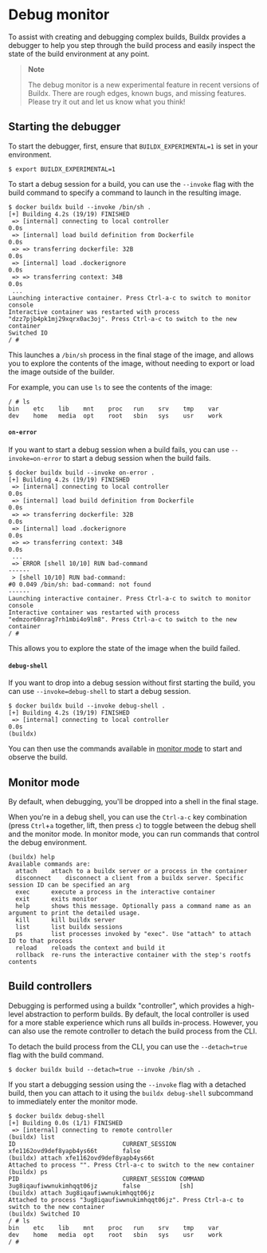 # Debug monitor

To assist with creating and debugging complex builds, Buildx provides a
debugger to help you step through the build process and easily inspect the
state of the build environment at any point.

> **Note**
>
> The debug monitor is a new experimental feature in recent versions of Buildx.
> There are rough edges, known bugs, and missing features. Please try it out
> and let us know what you think!

## Starting the debugger

To start the debugger, first, ensure that `BUILDX_EXPERIMENTAL=1` is set in
your environment.

```console
$ export BUILDX_EXPERIMENTAL=1
```

To start a debug session for a build, you can use the `--invoke` flag with the
build command to specify a command to launch in the resulting image.

```console
$ docker buildx build --invoke /bin/sh .
[+] Building 4.2s (19/19) FINISHED
 => [internal] connecting to local controller                                                                                   0.0s
 => [internal] load build definition from Dockerfile                                                                            0.0s
 => => transferring dockerfile: 32B                                                                                             0.0s
 => [internal] load .dockerignore                                                                                               0.0s
 => => transferring context: 34B                                                                                                0.0s
 ...
Launching interactive container. Press Ctrl-a-c to switch to monitor console
Interactive container was restarted with process "dzz7pjb4pk1mj29xqrx0ac3oj". Press Ctrl-a-c to switch to the new container
Switched IO
/ #
```

This launches a `/bin/sh` process in the final stage of the image, and allows
you to explore the contents of the image, without needing to export or load the
image outside of the builder.

For example, you can use `ls` to see the contents of the image:

```console
/ # ls
bin    etc    lib    mnt    proc   run    srv    tmp    var
dev    home   media  opt    root   sbin   sys    usr    work
```

#### `on-error`

If you want to start a debug session when a build fails, you can use
`--invoke=on-error` to start a debug session when the build fails.

```console
$ docker buildx build --invoke on-error .
[+] Building 4.2s (19/19) FINISHED
 => [internal] connecting to local controller                                                                                   0.0s
 => [internal] load build definition from Dockerfile                                                                            0.0s
 => => transferring dockerfile: 32B                                                                                             0.0s
 => [internal] load .dockerignore                                                                                               0.0s
 => => transferring context: 34B                                                                                                0.0s
 ...
 => ERROR [shell 10/10] RUN bad-command
------
 > [shell 10/10] RUN bad-command:
#0 0.049 /bin/sh: bad-command: not found
------
Launching interactive container. Press Ctrl-a-c to switch to monitor console
Interactive container was restarted with process "edmzor60nrag7rh1mbi4o9lm8". Press Ctrl-a-c to switch to the new container
/ # 
```

This allows you to explore the state of the image when the build failed.

#### `debug-shell`

If you want to drop into a debug session without first starting the build, you
can use `--invoke=debug-shell` to start a debug session.

```
$ docker buildx build --invoke debug-shell .
[+] Building 4.2s (19/19) FINISHED
 => [internal] connecting to local controller                                                                                   0.0s
(buildx)
```

You can then use the commands available in [monitor mode](#monitor-mode) to
start and observe the build.

## Monitor mode

By default, when debugging, you'll be dropped into a shell in the final stage.

When you're in a debug shell, you can use the `Ctrl-a-c` key combination (press
`Ctrl`+`a` together, lift, then press `c`) to toggle between the debug shell
and the monitor mode. In monitor mode, you can run commands that control the
debug environment.

```console
(buildx) help
Available commands are:
  attach	attach to a buildx server or a process in the container
  disconnect	disconnect a client from a buildx server. Specific session ID can be specified an arg
  exec		execute a process in the interactive container
  exit		exits monitor
  help		shows this message. Optionally pass a command name as an argument to print the detailed usage.
  kill		kill buildx server
  list		list buildx sessions
  ps		list processes invoked by "exec". Use "attach" to attach IO to that process
  reload	reloads the context and build it
  rollback	re-runs the interactive container with the step's rootfs contents
```

## Build controllers

Debugging is performed using a buildx "controller", which provides a high-level
abstraction to perform builds. By default, the local controller is used for a
more stable experience which runs all builds in-process. However, you can also
use the remote controller to detach the build process from the CLI.

To detach the build process from the CLI, you can use the `--detach=true` flag with
the build command.

```console
$ docker buildx build --detach=true --invoke /bin/sh .
```

If you start a debugging session using the `--invoke` flag with a detached
build, then you can attach to it using the `buildx debug-shell` subcommand to
immediately enter the monitor mode.

```console
$ docker buildx debug-shell
[+] Building 0.0s (1/1) FINISHED                                                                                                                                                                                
 => [internal] connecting to remote controller
(buildx) list
ID                              CURRENT_SESSION
xfe1162ovd9def8yapb4ys66t       false
(buildx) attach xfe1162ovd9def8yapb4ys66t
Attached to process "". Press Ctrl-a-c to switch to the new container
(buildx) ps
PID                             CURRENT_SESSION COMMAND
3ug8iqaufiwwnukimhqqt06jz       false           [sh]
(buildx) attach 3ug8iqaufiwwnukimhqqt06jz
Attached to process "3ug8iqaufiwwnukimhqqt06jz". Press Ctrl-a-c to switch to the new container
(buildx) Switched IO
/ # ls
bin    etc    lib    mnt    proc   run    srv    tmp    var
dev    home   media  opt    root   sbin   sys    usr    work
/ # 
```
